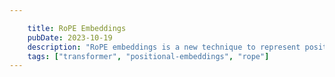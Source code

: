 ```yaml
---

    title: RoPE Embeddings
    pubDate: 2023-10-19
    description: "RoPE embeddings is a new technique to represent positional embeddings in a transformer. In this post, you will learn the math and how to implement them."
    tags: ["transformer", "positional-embeddings", "rope"]
---
```

